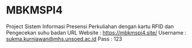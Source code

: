 # MBKMSPI4
Project Sistem Informasi Presensi Perkuliahan dengan kartu RFID dan Pengecekan suhu badan
URL Website : https://mbkmspi4.site/
Username : sukma.kurniawan@mhs.unsoed.ac.id
Pass : 123
